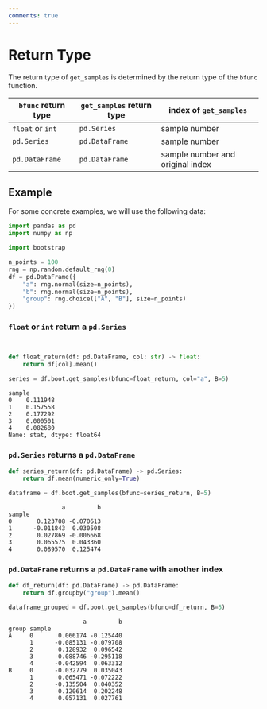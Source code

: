 ```yaml
---
comments: true
---
```

# Return Type

The return type of `get_samples` is determined by the return type of the `bfunc` function.

| `bfunc` return type | `get_samples` return type | index of `get_samples` |
|---------------------|---------------------------|------------------------|
| `float` or `int`    | `pd.Series`               | sample number |
| `pd.Series`         | `pd.DataFrame`            | sample number | 
| `pd.DataFrame`      | `pd.DataFrame`            | sample number and original index | 


## Example

For some concrete examples, we will use the following data:

```python
import pandas as pd
import numpy as np

import bootstrap

n_points = 100
rng = np.random.default_rng(0)
df = pd.DataFrame({
    "a": rng.normal(size=n_points),
    "b": rng.normal(size=n_points),
    "group": rng.choice(["A", "B"], size=n_points)
})

```

### `float` or `int` return a `pd.Series`

```python


def float_return(df: pd.DataFrame, col: str) -> float:
    return df[col].mean()

series = df.boot.get_samples(bfunc=float_return, col="a", B=5)
```

```text
sample
0    0.111948
1    0.157558
2    0.177292
3    0.000501
4    0.082680
Name: stat, dtype: float64
```

### `pd.Series` returns a `pd.DataFrame`


```python
def series_return(df: pd.DataFrame) -> pd.Series:
    return df.mean(numeric_only=True)

dataframe = df.boot.get_samples(bfunc=series_return, B=5)
```

```text
               a         b
sample
0       0.123708 -0.070613
1      -0.011843  0.030508
2       0.027869 -0.006668
3       0.065575  0.043360
4       0.089570  0.125474
```

### `pd.DataFrame` returns a `pd.DataFrame` with another index

```python
def df_return(df: pd.DataFrame) -> pd.DataFrame:
    return df.groupby("group").mean()

dataframe_grouped = df.boot.get_samples(bfunc=df_return, B=5)
```

```text
                     a         b
group sample
A     0       0.066174 -0.125440
      1      -0.085131 -0.079708
      2       0.128932  0.096542
      3       0.088746 -0.295118
      4      -0.042594  0.063312
B     0      -0.032779  0.035043
      1       0.065471 -0.072222
      2      -0.135504  0.040352
      3       0.120614  0.202248
      4       0.057131  0.027761
```